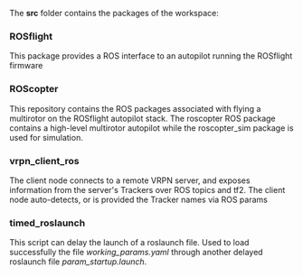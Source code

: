 The **src** folder contains the packages of the workspace:
### ROSflight
This package provides a ROS interface to an autopilot running the ROSflight firmware
  
### ROScopter
This repository contains the ROS packages associated with flying a multirotor on the ROSflight autopilot stack. The roscopter ROS package contains a high-level multirotor autopilot while the roscopter_sim package is used for simulation.

### vrpn_client_ros
The client node connects to a remote VRPN server, and exposes information from the server's Trackers over ROS topics and tf2. The client node auto-detects, or is provided the Tracker names via ROS params

### timed_roslaunch
This script can delay the launch of a roslaunch file. Used to load successfully the file _working_params.yaml_ through another delayed roslaunch file _param_startup.launch_.
